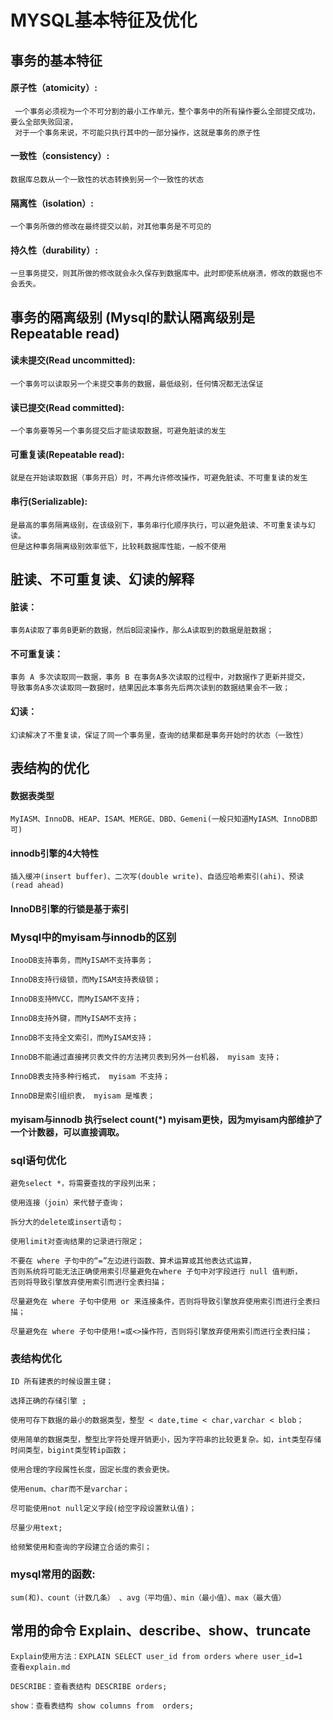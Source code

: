 # MYSQL基本特征及优化

## 事务的基本特征
#### 原子性（atomicity）:
     一个事务必须视为一个不可分割的最小工作单元，整个事务中的所有操作要么全部提交成功，要么全部失败回滚，
     对于一个事务来说，不可能只执行其中的一部分操作，这就是事务的原子性
     
#### 一致性（consistency）:
	数据库总数从一个一致性的状态转换到另一个一致性的状态

#### 隔离性（isolation）:
	一个事务所做的修改在最终提交以前，对其他事务是不可见的

#### 持久性（durability）:
	一旦事务提交，则其所做的修改就会永久保存到数据库中。此时即使系统崩溃，修改的数据也不会丢失。



## 事务的隔离级别 (Mysql的默认隔离级别是Repeatable read)
#### 读未提交(Read uncommitted):
	一个事务可以读取另一个未提交事务的数据，最低级别，任何情况都无法保证

#### 读已提交(Read committed):
	一个事务要等另一个事务提交后才能读取数据，可避免脏读的发生

#### 可重复读(Repeatable read):
	就是在开始读取数据（事务开启）时，不再允许修改操作，可避免脏读、不可重复读的发生

#### 串行(Serializable):
	是最高的事务隔离级别，在该级别下，事务串行化顺序执行，可以避免脏读、不可重复读与幻读。
	但是这种事务隔离级别效率低下，比较耗数据库性能，一般不使用


## 脏读、不可重复读、幻读的解释

#### 脏读：
	事务A读取了事务B更新的数据，然后B回滚操作，那么A读取到的数据是脏数据；
#### 不可重复读：
	事务 A 多次读取同一数据，事务 B 在事务A多次读取的过程中，对数据作了更新并提交，
	导致事务A多次读取同一数据时，结果因此本事务先后两次读到的数据结果会不一致；
#### 幻读：
	幻读解决了不重复读，保证了同一个事务里，查询的结果都是事务开始时的状态（一致性）


## 表结构的优化

#### 数据表类型
	MyIASM、InnoDB、HEAP、ISAM、MERGE、DBD、Gemeni(一般只知道MyIASM、InnoDB即可)

#### innodb引擎的4大特性
	插入缓冲(insert buffer)、二次写(double write)、自适应哈希索引(ahi)、预读(read ahead)


#### InnoDB引擎的行锁是基于索引

### Mysql中的myisam与innodb的区别
	InooDB支持事务，而MyISAM不支持事务；

	InnoDB支持行级锁，而MyISAM支持表级锁；

	InnoDB支持MVCC，而MyISAM不支持；

	InnoDB支持外键，而MyISAM不支持；

	InnoDB不支持全文索引，而MyISAM支持；

	InnoDB不能通过直接拷贝表文件的方法拷贝表到另外一台机器， myisam 支持；

	InnoDB表支持多种行格式， myisam 不支持；

	InnoDB是索引组织表， myisam 是堆表；


#### myisam与innodb 执行select count(*) myisam更快，因为myisam内部维护了一个计数器，可以直接调取。

### sql语句优化
	避免select *，将需要查找的字段列出来；

	使用连接（join）来代替子查询；

	拆分大的delete或insert语句；

	使用limit对查询结果的记录进行限定；

	不要在 where 子句中的“=”左边进行函数、算术运算或其他表达式运算，
	否则系统将可能无法正确使用索引尽量避免在where 子句中对字段进行 null 值判断，
	否则将导致引擎放弃使用索引而进行全表扫描；

	尽量避免在 where 子句中使用 or 来连接条件，否则将导致引擎放弃使用索引而进行全表扫描；

	尽量避免在 where 子句中使用!=或<>操作符，否则将引擎放弃使用索引而进行全表扫描；

### 表结构优化
	ID 所有建表的时候设置主键；

	选择正确的存储引擎 ;

	使用可存下数据的最小的数据类型，整型 < date,time < char,varchar < blob；

	使用简单的数据类型，整型比字符处理开销更小，因为字符串的比较更复杂。如，int类型存储时间类型，bigint类型转ip函数；

	使用合理的字段属性长度，固定长度的表会更快。

	使用enum、char而不是varchar；

	尽可能使用not null定义字段(给空字段设置默认值)；

	尽量少用text;

	给频繁使用和查询的字段建立合适的索引；

### mysql常用的函数:
	sum(和)、count（计数几条） 、avg（平均值）、min（最小值）、max（最大值）

## 常用的命令 Explain、describe、show、truncate

	Explain使用方法：EXPLAIN SELECT user_id from orders where user_id=1
	查看explain.md  
	
	DESCRIBE：查看表结构 DESCRIBE orders;

	show：查看表结构 show columns from  orders;

